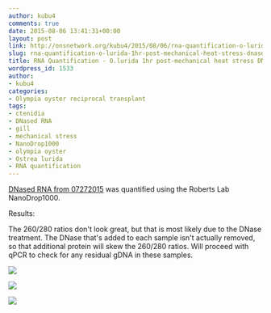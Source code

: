 ```yaml
---
author: kubu4
comments: true
date: 2015-08-06 13:41:31+00:00
layout: post
link: http://onsnetwork.org/kubu4/2015/08/06/rna-quantification-o-lurida-1hr-post-mechanical-heat-stress-dnased-rna/
slug: rna-quantification-o-lurida-1hr-post-mechanical-heat-stress-dnased-rna
title: RNA Quantification - O.lurida 1hr post-mechanical heat stress DNased RNA
wordpress_id: 1533
author:
- kubu4
categories:
- Olympia oyster reciprocal transplant
tags:
- ctenidia
- DNased RNA
- gill
- mechanical stress
- NanoDrop1000
- olympia oyster
- Ostrea lurida
- RNA quantification
---
```


[DNased RNA from 07272015](http://onsnetwork.org/kubu4/2015/07/27/dnase-treatment-o-lurida-ctenidia-1hr-post-mechanical-stress-rna/) was quantified using the Roberts Lab NanoDrop1000.



Results:

The 260/280 ratios don't look great, but that is most likely due to the DNase treatment. The DNase that's added to each sample isn't actually removed, so that additional protein will skew the 260/280 ratios. Will proceed with qPCR to check for any residual gDNA in these samples.



[![](http://eagle.fish.washington.edu/Arabidopsis/20150806_Jake_oly_mech_stress_DNasedRNA_ODs.JPG)](http://eagle.fish.washington.edu/Arabidopsis/20150806_Jake_oly_mech_stress_DNasedRNA_ODs.JPG)

[![](http://eagle.fish.washington.edu/Arabidopsis/20150806_Jake_oly_mech_stress_DNasedRNA_plots_01.JPG)](http://eagle.fish.washington.edu/Arabidopsis/20150806_Jake_oly_mech_stress_DNasedRNA_plots_01.JPG)

[![](http://eagle.fish.washington.edu/Arabidopsis/20150806_Jake_oly_mech_stress_DNasedRNA_plots_02.JPG)](http://eagle.fish.washington.edu/Arabidopsis/20150806_Jake_oly_mech_stress_DNasedRNA_plots_02.JPG)
